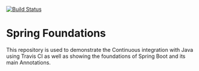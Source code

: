 [![Build Status](https://travis-ci.org/tejada7/giflib.svg?branch=master)](https://travis-ci.org/tejada7/giflib)

# Spring Foundations

This repository is used to demonstrate the Continuous integration with Java using Travis CI as well as showing the 
foundations of Spring Boot and its main Annotations. 